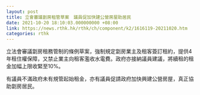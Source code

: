 ```yaml
---
layout: post
title: 立會審議劏房租管草案　議員促加快建公營房屋助居民
date: 2021-10-20 18:10:03.000000000 +08:00
link: https://news.rthk.hk/rthk/ch/component/k2/1616119-20211020.htm
categories: rthk
---
```


立法會審議劏房租務管制的條例草案，強制規定劏房業主及租客簽訂租約，提供4年租住權保障，又禁止業主向租客濫收水電費。政府亦接納議員建議，將續租的租金加幅上限收緊至10%。

有議員不滿政府未有規管起始租金，亦有議員促請政府加快興建公營房屋，真正協助劏房居民。
